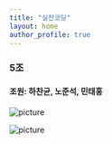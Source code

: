 ```yaml
---
title: "실전코딩"
layout: home
author_profile: true
---
```



### 5조
#### 조원: 하찬균, 노준석, 민태홍

![picture](https://cdn.pixabay.com/photo/2020/10/14/19/49/santorini-5655299_960_720.jpg)

![picture](https://image.shutterstock.com/image-vector/set-happy-people-showing-various-600w-1893456718.jpg)
